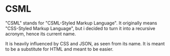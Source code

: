 # CSML
"CSML" stands for "CSML-Styled Markup Language". It originally means "CSS-Styled Markup Language", but i decided to turn it into a recursive acronym, hence its current name. 

It is heavily influenced by CSS and JSON, as seen from its name. It is meant to be a substitute for HTML and meant to be easier.
